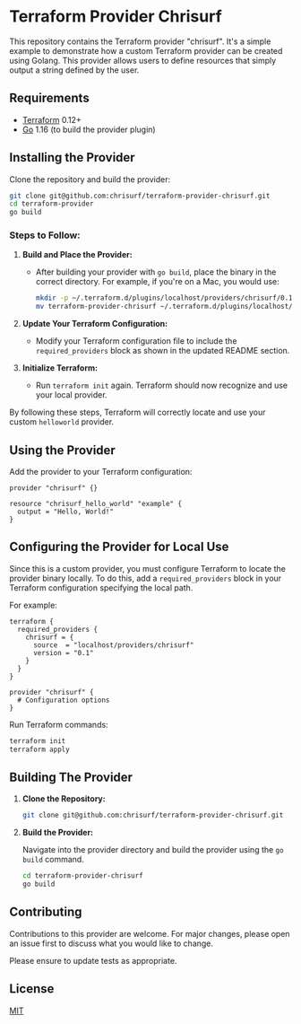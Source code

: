 # Terraform Provider Chrisurf

This repository contains the Terraform provider "chrisurf". It's a simple example to demonstrate how a custom Terraform provider can be created using Golang. This provider allows users to define resources that simply output a string defined by the user.

## Requirements

- [Terraform](https://www.terraform.io/downloads.html) 0.12+
- [Go](https://golang.org/dl/) 1.16 (to build the provider plugin)

## Installing the Provider

Clone the repository and build the provider:

```bash
git clone git@github.com:chrisurf/terraform-provider-chrisurf.git
cd terraform-provider
go build
```

### Steps to Follow:

1. **Build and Place the Provider:**

   - After building your provider with `go build`, place the binary in the correct directory. For example, if you're on a Mac, you would use:
     ```bash
     mkdir -p ~/.terraform.d/plugins/localhost/providers/chrisurf/0.1/darwin_amd64/
     mv terraform-provider-chrisurf ~/.terraform.d/plugins/localhost/providers/chrisurf/0.1/darwin_amd64/
     ```

2. **Update Your Terraform Configuration:**

   - Modify your Terraform configuration file to include the `required_providers` block as shown in the updated README section.

3. **Initialize Terraform:**
   - Run `terraform init` again. Terraform should now recognize and use your local provider.

By following these steps, Terraform will correctly locate and use your custom `helloworld` provider.

## Using the Provider

Add the provider to your Terraform configuration:

```hcl
provider "chrisurf" {}

resource "chrisurf_hello_world" "example" {
  output = "Hello, World!"
}
```

## Configuring the Provider for Local Use

Since this is a custom provider, you must configure Terraform to locate the provider binary locally. To do this, add a `required_providers` block in your Terraform configuration specifying the local path.

For example:

```hcl
terraform {
  required_providers {
    chrisurf = {
      source  = "localhost/providers/chrisurf"
      version = "0.1"
    }
  }
}

provider "chrisurf" {
  # Configuration options
}
```

Run Terraform commands:

```bash
terraform init
terraform apply
```

## Building The Provider

1. **Clone the Repository:**

   ```bash
   git clone git@github.com:chrisurf/terraform-provider-chrisurf.git
   ```

2. **Build the Provider:**

   Navigate into the provider directory and build the provider using the `go build` command.

   ```bash
   cd terraform-provider-chrisurf
   go build
   ```

## Contributing

Contributions to this provider are welcome. For major changes, please open an issue first to discuss what you would like to change.

Please ensure to update tests as appropriate.

## License

[MIT](https://github.com/chrisurf/terraform-provider-chrisurf/blob/main/LICENSE)
